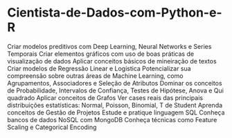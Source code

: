 # Cientista-de-Dados-com-Python-e-R


Criar modelos preditivos com Deep Learning, Neural Networks e Series Temporais
Criar elementos gráficos com uso de boas práticas de visualização de dados
Aplicar conceitos básicos de mineiração de textos
Criar modelos de Regressão Linear e Logística
Potencializar sua compreensão sobre outras áreas de Machine Learning, como Agrupamentos, Associadores e Seleção de Atributos
Dominar os conceitos de Probabilidade, Intervalos de Confiança, Testes de Hipótese, Anova e Qui quadrado
Aplicar conceitos de Grafos
Ver cases reais das principais distribuições estatísticas: Normal, Poisson, Binomial, T de Student
Aprenda conceitos de Gestão de Projetos
Estude e pratique linguagem SQL
Conheça bancos de dados NoSQL com MongoDB
Conheça técnicas como Feature Scaling e Categorical Encoding
